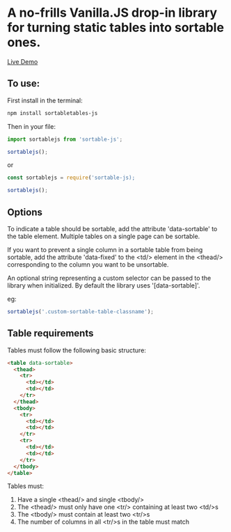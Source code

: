 # A no-frills Vanilla.JS drop-in library for turning static tables into sortable ones.

[Live Demo](https://bthegit.github.io/sortable-js/)

## To use:

First install in the terminal:

```bash
npm install sortabletables-js
```

Then in your file:

```javascript
import sortablejs from 'sortable-js';

sortablejs();
```

or

```javascript
const sortablejs = require('sortable-js);

sortablejs();
```

## Options

To indicate a table should be sortable, add the attribute 'data-sortable' to the table element. Multiple tables on a single page can be sortable.

If you want to prevent a single column in a sortable table from being sortable, add the attribute 'data-fixed' to the \<td/> element in the \<thead/> corresponding to the column you want to be unsortable.

An optional string representing a custom selector can be passed to the library when initialized. By default the library uses '[data-sortable]'.

eg:

```javascript
sortablejs('.custom-sortable-table-classname');
```

## Table requirements

Tables must follow the following basic structure:

```html
<table data-sortable>
  <thead>
    <tr>
      <td></td>
      <td></td>
    </tr>
  </thead>
  <tbody>
    <tr>
      <td></td>
      <td></td>
    </tr>
    <tr>
      <td></td>
      <td></td>
    </tr>
  </tbody>
</table>
```

Tables must:

1) Have a single \<thead/> and single \<tbody/>
2) The \<thead/> must only have one \<tr/> containing at least two \<td/>s
3) The \<tbody/> must contain at least two \<tr/>s
4) The number of columns in all \<tr/>s in the table must match